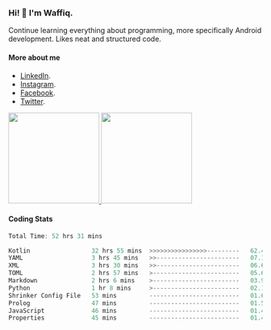 ### Hi! 👋 I'm Waffiq.

Continue learning everything about programming, more specifically Android development. Likes neat and structured code.

#### More about me 
- [LinkedIn](https://www.linkedin.com/in/waffiqaziz/).
- [Instagram](https://www.instagram.com/waffiqaziz/).
- [Facebook](https://web.facebook.com/WaffiqAziz/).
- [Twitter](https://twitter.com/AzizWaffiq).

<p align="left">
<a href="https://github.com/waffiqaziz">
  <img height="180em" src="https://github-readme-stats-eight-theta.vercel.app/api?username=waffiqaziz&show_icons=true&theme=algolia&include_all_commits=true&count_private=true"/>
  <img height="180em" src="https://github-readme-stats-eight-theta.vercel.app/api/top-langs/?username=waffiqaziz&layout=compact&langs_count=8&theme=algolia"/>
</a>
</p>

#### Coding Stats
<!--START_SECTION:waka-->

```rust
Total Time: 52 hrs 31 mins

Kotlin                 32 hrs 55 mins  >>>>>>>>>>>>>>>>---------   62.43 %
YAML                   3 hrs 45 mins   >>-----------------------   07.11 %
XML                    3 hrs 30 mins   >>-----------------------   06.66 %
TOML                   2 hrs 57 mins   >------------------------   05.62 %
Markdown               2 hrs 6 mins    >------------------------   03.99 %
Python                 1 hr 8 mins     >------------------------   02.17 %
Shrinker Config File   53 mins         -------------------------   01.69 %
Prolog                 47 mins         -------------------------   01.50 %
JavaScript             46 mins         -------------------------   01.48 %
Properties             45 mins         -------------------------   01.43 %
```

<!--END_SECTION:waka-->
